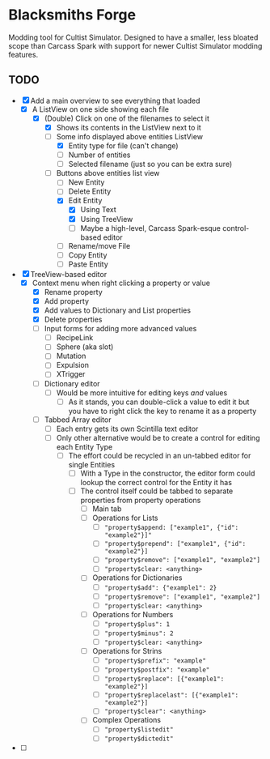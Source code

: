 # Blacksmiths Forge

Modding tool for Cultist Simulator. 
Designed to have a smaller, less bloated scope than Carcass Spark with support for newer Cultist Simulator modding features. 


## TODO

- [x] Add a main overview to see everything that loaded
	- [x] A ListView on one side showing each file
		- [x] (Double) Click on one of the filenames to select it
			- [x] Shows its contents in the ListView next to it
			- [ ] Some info displayed above entities ListView
				- [x] Entity type for file (can't change)
				- [ ] Number of entities
				- [ ] Selected filename (just so you can be extra sure)
			- [ ] Buttons above entities list view
				- [ ] New Entity
				- [ ] Delete Entity
				- [x] Edit Entity
					- [x] Using Text
					- [x] Using TreeView
					- [ ] Maybe a high-level, Carcass Spark-esque control-based editor
				- [ ] Rename/move File
				- [ ] Copy Entity
				- [ ] Paste Entity
- [x] TreeView-based editor
	- [x] Context menu when right clicking a property or value
		- [x] Rename property
		- [x] Add property
		- [x] Add values to Dictionary and List properties
		- [x] Delete properties
		- [ ] Input forms for adding more advanced values
			- [ ] RecipeLink
			- [ ] Sphere (aka slot)
			- [ ] Mutation
			- [ ] Expulsion
			- [ ] XTrigger
		- [ ] Dictionary editor
			- [ ] Would be more intuitive for editing keys *and* values
				- [ ] As it stands, you can double-click a value to edit it but you have to right click the key to rename it as a property
		- [ ] Tabbed Array editor
			- [ ] Each entry gets its own Scintilla text editor
			- [ ] Only other alternative would be to create a control for editing each Entity Type
				- [ ] The effort could be recycled in an un-tabbed editor for single Entities
					- [ ] With a Type in the constructor, the editor form could lookup the correct control for the Entity it has
					- [ ] The control itself could be tabbed to separate properties from property operations
						- [ ] Main tab
						- [ ] Operations for Lists
							- [ ] `"property$append: ["example1", {"id": "example2"}]"`
							- [ ] `"property$prepend": ["example1", {"id": "example2"}]`
							- [ ] `"property$remove": ["example1", "example2"]`
							- [ ] `"property$clear: <anything>`
						- [ ] Operations for Dictionaries
							- [ ] `"property$add": {"example1": 2}`
							- [ ] `"property$remove": ["example1", "example2"]`
							- [ ] `"property$clear: <anything>`
						- [ ] Operations for Numbers
							- [ ] `"property$plus": 1`
							- [ ] `"property$minus": 2`
							- [ ] `"property$clear: <anything>`
						- [ ] Operations for Strins
							- [ ] `"property$prefix": "example"`
							- [ ] `"property$postfix": "example"`
							- [ ] `"property$replace": [{"example1": "example2"}]`
							- [ ] `"property$replacelast": [{"example1": "example2"}]`
							- [ ] `"property$clear": <anything>`
						- [ ] Complex Operations
							- [ ] `"property$listedit"`
							- [ ] `"property$dictedit"`
- [ ] 